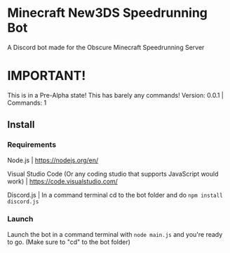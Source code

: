 # Minecraft New3DS Speedrunning Bot

A Discord bot made for the Obscure Minecraft Speedrunning Server

# IMPORTANT!

This is in a Pre-Alpha state! This has barely any commands! Version: 0.0.1 | Commands: 1

## Install

### Requirements

Node.js | https://nodejs.org/en/

Visual Studio Code (Or any coding studio that supports JavaScript would work) | https://code.visualstudio.com/

Discord.js | In a command terminal cd to the bot folder and do `npm install discord.js`

### Launch

Launch the bot in a command terminal with `node main.js` and you're ready to go. (Make sure to "cd" to the bot folder)
